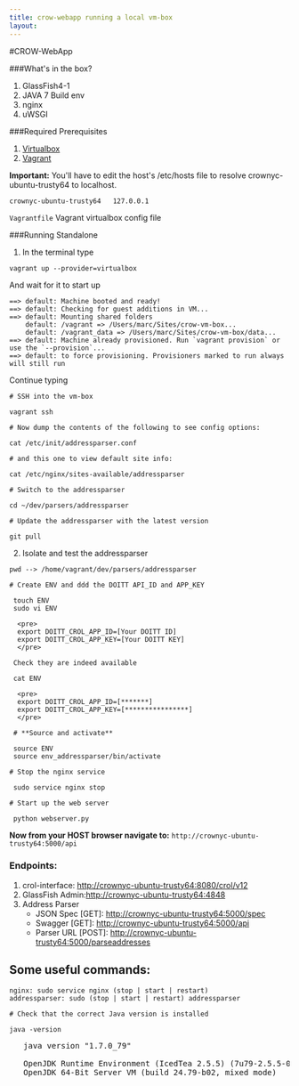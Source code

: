 ```yaml
---
title: crow-webapp running a local vm-box
layout:
---
```

#CROW-WebApp

###What's in the box?

  1. GlassFish4-1
  2. JAVA 7 Build env
  3. nginx
  4. uWSGI

###Required Prerequisites

  1. [Virtualbox](https://www.virtualbox.org/)
  2. [Vagrant](https://www.vagrantup.com/)

   **Important:** You'll have to edit the host's /etc/hosts file to resolve crownyc-ubuntu-trusty64 to localhost.

   ```crownyc-ubuntu-trusty64	127.0.0.1```

   ```Vagrantfile``` Vagrant virtualbox config file

###Running Standalone

  1. In the terminal type

  ```
  vagrant up --provider=virtualbox
  ```
  And wait for it to start up
  ```
  ==> default: Machine booted and ready!
  ==> default: Checking for guest additions in VM...
  ==> default: Mounting shared folders
      default: /vagrant => /Users/marc/Sites/crow-vm-box...
      default: /vagrant_data => /Users/marc/Sites/crow-vm-box/data...
  ==> default: Machine already provisioned. Run `vagrant provision` or use the `--provision`...
  ==> default: to force provisioning. Provisioners marked to run always will still run
  ```
  Continue typing
  ```
  # SSH into the vm-box

  vagrant ssh

  # Now dump the contents of the following to see config options:

  cat /etc/init/addressparser.conf

  # and this one to view default site info:

  cat /etc/nginx/sites-available/addressparser

  # Switch to the addressparser 

  cd ~/dev/parsers/addressparser

  # Update the addressparser with the latest version

  git pull
  ```

  2. Isolate and test the addressparser

  ```
  pwd --> /home/vagrant/dev/parsers/addressparser

  # Create ENV and ddd the DOITT API_ID and APP_KEY
   
   touch ENV
   sudo vi ENV

    <pre>
    export DOITT_CROL_APP_ID=[Your DOITT ID]
    export DOITT_CROL_APP_KEY=[Your DOITT KEY]
    </pre>

   Check they are indeed available

   cat ENV

    <pre>
    export DOITT_CROL_APP_ID=[*******]
    export DOITT_CROL_APP_KEY=[****************]
    </pre>

   # **Source and activate**

   source ENV
   source env_addressparser/bin/activate

  # Stop the nginx service

   sudo service nginx stop

  # Start up the web server

   python webserver.py
   ```

   **Now from your HOST browser navigate to:** ```http://crownyc-ubuntu-trusty64:5000/api```

### Endpoints:
  1. crol-interface: [http://crownyc-ubuntu-trusty64:8080/crol/v12](http://crownyc-ubuntu-trusty64:8080/crol/v12)
  2. GlassFish Admin:[http://crownyc-ubuntu-trusty64:4848](http://crownyc-ubuntu-trusty64:4848)
  3. Address Parser 
     - JSON Spec [GET]: [http://crownyc-ubuntu-trusty64:5000/spec](http://crownyc-ubuntu-trusty64:5000/spec)
     - Swagger [GET]: [http://crownyc-ubuntu-trusty64:5000/api](http://crownyc-ubuntu-trusty64:5000/api)
     - Parser URL [POST]: [http://crownyc-ubuntu-trusty64:5000/parseaddresses](http://crownyc-ubuntu-trusty64:5000/parseaddresses)

## Some useful commands: 

```
nginx: sudo service nginx (stop | start | restart)
addressparser: sudo (stop | start | restart) addressparser
```

  ```
  # Check that the correct Java version is installed

  java -version
  ```
   <pre>
   java version "1.7.0_79"

   OpenJDK Runtime Environment (IcedTea 2.5.5) (7u79-2.5.5-0ubuntu0.14.04.2)
   OpenJDK 64-Bit Server VM (build 24.79-b02, mixed mode)
   </pre>
